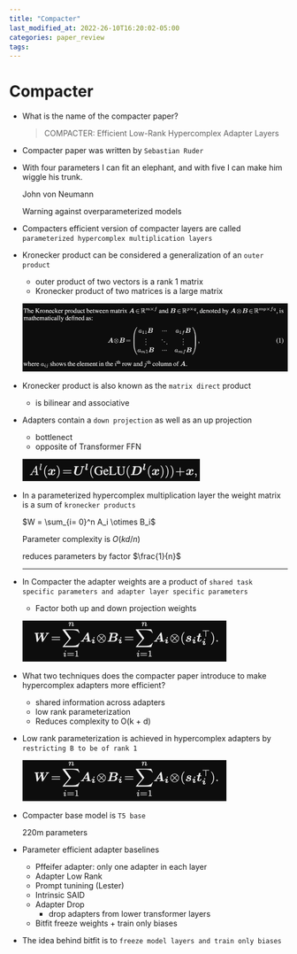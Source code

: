 ```yaml
---
title: "Compacter"
last_modified_at: 2022-26-10T16:20:02-05:00
categories: paper_review
tags: 
---
```


# Compacter

- What is the name of the compacter paper?
    
    > COMPACTER:
    Efficient Low-Rank Hypercomplex Adapter Layers
    > 
    
- Compacter paper was written by `Sebastian Ruder`
    
    
- With four parameters I can fit an elephant,
and with five I can make him wiggle his trunk.
    
    John von Neumann
    
    Warning against overparameterized models
    
- Compacters efficient version of compacter layers are called `parameterized hypercomplex multiplication layers`
    
    
- Kronecker product can be considered a generalization of an `outer product`
    - outer product of two vectors is a rank 1 matrix
    - Kronecker product of two matrices is a large matrix
    
    ![Untitled](Compacter%20a9a7d/Untitled.png)
    
- Kronecker product is also known as the `matrix direct` product
    - is bilinear and associative
    
- Adapters contain a `down projection` as well as an up projection
    - bottlenect
    - opposite of Transformer FFN
    
    ![Untitled](Compacter%20a9a7d/Untitled%201.png)
    
- In a parameterized hypercomplex multiplication layer the weight matrix is a sum of `kronecker products`
    
    $W = \sum_{i= 0}^n A_i \otimes B_i$
    
    Parameter complexity is $O(kd/n)$
    
    reduces parameters by factor  $\frac{1}{n}$
    
    ---
    
- In Compacter the adapter weights are a product of `shared task specific parameters and adapter layer specific parameters`
    - Factor both up and down projection weights
    
    ![Untitled](Compacter%20a9a7d/Untitled%202.png)
    
- What two techniques does the compacter paper introduce to make hypercomplex adapters more efficient?
    - shared information across adapters
    - low rank parameterization
    - Reduces complexity to O(k + d)
    
- Low rank parameterization is achieved in hypercomplex adapters by `restricting B to be of rank 1`
    
    ![Untitled](Compacter%20a9a7d/Untitled%203.png)
    
- Compacter base model is `T5 base`
    
    220m parameters 
    
- Parameter efficient adapter baselines
    - Pffeifer adapter: only one adapter in each layer
    - Adapter Low Rank
    - Prompt tunining (Lester)
    - Intrinsic SAID
    - Adapter Drop
        - drop adapters from lower transformer layers
    - Bitfit freeze weights + train only biases
    
- The idea behind bitfit is to `freeze model layers and train only biases`